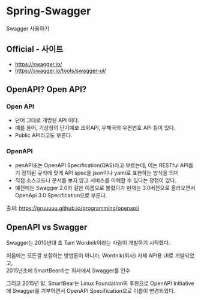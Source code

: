 # Spring-Swagger
Swagger 사용하기

## Official - 사이트 ##
- https://swagger.io/
- https://swagger.io/tools/swagger-ui/

## OpenAPI? Open API? ##

### Open API ###
- 단어 그대로 개방된 API 이다.
- 예를 들어, 기상청의 단기예보 조회API, 우체국의 우편번호 API 등이 있다. 
- Public API라고도 부른다.

### OpenAPI ###
- penAPI또는 OpenAPI Specification(OAS)라고 부르는데, 이는 RESTful API를 기 정의된 규칙에 맞게 API spec을 json이나 yaml로 표현하는 방식을 의미
- 직접 소스코드나 문서를 보지 않고 서비스를 이해할 수 있다는 장점이 있다.
- 예전에는 Swagger 2.0와 같은 이름으로 불렸다가 현재는 3.0버전으로 올라오면서 OpenApi 3.0 Specification으로 부른다.

출처: https://gruuuuu.github.io/programming/openapi/


## OpenAPI vs Swagger ##

Swagger는 2010년대 초 Tam Wordnik이라는 사람이 개발하기 시작했다.   

처음에는 모든걸 포함하는 방법론이 아니라, Wordnik(회사) 자체 API용 UI로 개발되었고,    
2015년초에 SmartBear라는 회사에서 Swagger를 인수   

그리고 2015년 말, SmartBear는 Linux Foundation의 후원으로 OpenAPI Initiative에 Swagger를 기부하면서 OpenAPI Specification으로 이름이 변경되었다.
